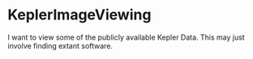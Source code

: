 # KeplerImageViewing
I want to view some of the publicly available Kepler Data. This may just involve finding extant software.
